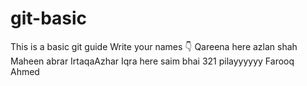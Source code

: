 # git-basic
This is a basic git guide
Write your names 👇
Qareena here
azlan shah
Maheen abrar
IrtaqaAzhar
Iqra here
saim bhai
321 pilayyyyyy
Farooq Ahmed 
